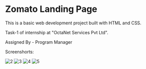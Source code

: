 # Zomato Landing Page

This is a basic web development project built with HTML and CSS.

Task-1 of internship at "OctaNet Services Pvt Ltd".

Assigned By - Program Manager

Screenshorts:

![2](https://github.com/ShadowSwift12/OCTANET_JUNE/assets/120249877/3c44489d-bc75-4cc9-9360-9384540572df)
![3](https://github.com/ShadowSwift12/OCTANET_JUNE/assets/120249877/2c6b0e85-abfb-4fab-a64e-e19e4141b1cf)
![4](https://github.com/ShadowSwift12/OCTANET_JUNE/assets/120249877/e2a860a8-d9e3-4693-b0db-2a37ea3e63e3)
![5](https://github.com/ShadowSwift12/OCTANET_JUNE/assets/120249877/05d9dd75-8fc5-4415-9598-3352fba005cb)
